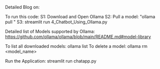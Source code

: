 Detailed Blog on:



To run this code:
    S1: Download and Open Ollama
    S2: Pull a model: "ollama pull <model name>"
    S3: streamlit run 4_Chatbot_Using_Ollama.py

Detailed list of Models supported by Ollama: 
https://github.com/ollama/ollama/blob/main/README.md#model-library

To list all downloaded models:
    ollama list
    To delete a model:
    ollama rm <model_name>

Run the Application:
streamlit run chatapp.py
